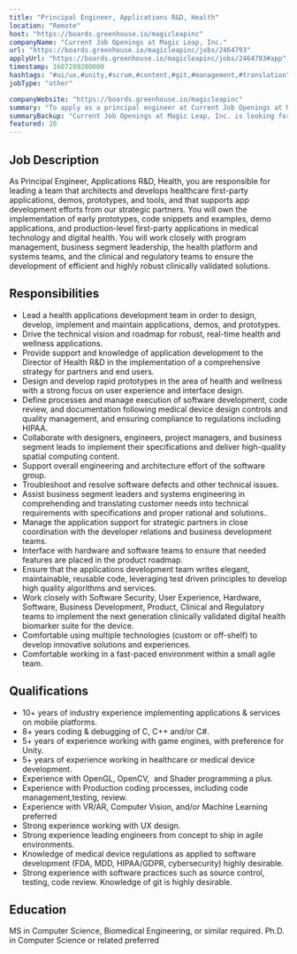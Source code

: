 ```yaml
---
title: "Principal Engineer, Applications R&D, Health"
location: "Remote"
host: "https://boards.greenhouse.io/magicleapinc"
companyName: "Current Job Openings at Magic Leap, Inc."
url: "https://boards.greenhouse.io/magicleapinc/jobs/2464793"
applyUrl: "https://boards.greenhouse.io/magicleapinc/jobs/2464793#app"
timestamp: 1607299200000
hashtags: "#ui/ux,#unity,#scrum,#content,#git,#management,#translation"
jobType: "other"

companyWebsite: "https://boards.greenhouse.io/magicleapinc"
summary: "To apply as a principal engineer at Current Job Openings at Magic Leap, Inc., you preferably need to have 10+ years of industry experience implementing applications &amp."
summaryBackup: "Current Job Openings at Magic Leap, Inc. is looking for a principal engineer that has experience in: #ui/ux, #unity, #scrum."
featured: 20
---
```


## Job Description

As Principal Engineer, Applications R&D, Health, you are responsible for leading a team that architects and develops healthcare first-party applications, demos, prototypes, and tools, and that supports app development efforts from our strategic partners. You will own the implementation of early prototypes, code snippets and examples, demo applications, and production-level first-party applications in medical technology and digital health. You will work closely with program management, business segment leadership, the health platform and systems teams, and the clinical and regulatory teams to ensure the development of efficient and highly robust clinically validated solutions.

## Responsibilities

*   Lead a health applications development team in order to design, develop, implement and maintain applications, demos, and prototypes.
*   Drive the technical vision and roadmap for robust, real-time health and wellness applications.
*   Provide support and knowledge of application development to the Director of Health R&D in the implementation of a comprehensive strategy for partners and end users.
*   Design and develop rapid prototypes in the area of health and wellness with a strong focus on user experience and interface design.
*   Define processes and manage execution of software development, code review, and documentation following medical device design controls and quality management, and ensuring compliance to regulations including HIPAA.
*   Collaborate with designers, engineers, project managers, and business segment leads to implement their specifications and deliver high-quality spatial computing content.
*   Support overall engineering and architecture effort of the software group.
*   Troubleshoot and resolve software defects and other technical issues.
*   Assist business segment leaders and systems engineering in comprehending and translating customer needs into technical requirements with specifications and proper rational and solutions..
*   Manage the application support for strategic partners in close coordination with the developer relations and business development teams.
*   Interface with hardware and software teams to ensure that needed features are placed in the product roadmap.
*   Ensure that the applications development team writes elegant, maintainable, reusable code, leveraging test driven principles to develop high quality algorithms and services.
*   Work closely with Software Security, User Experience, Hardware, Software, Business Development, Product, Clinical and Regulatory teams to implement the next generation clinically validated digital health biomarker suite for the device.
*   Comfortable using multiple technologies (custom or off-shelf) to develop innovative solutions and experiences.
*   Comfortable working in a fast-paced environment within a small agile team.

## Qualifications

*   10+ years of industry experience implementing applications & services on mobile platforms.
*   8+ years coding & debugging of C, C++ and/or C#.
*   5+ years of experience working with game engines, with preference for Unity.
*   5+ years of experience working in healthcare or medical device development.
*   Experience with OpenGL, OpenCV,  and Shader programming a plus.
*   Experience with Production coding processes, including code management,testing, review.
*   Experience with VR/AR, Computer Vision, and/or Machine Learning preferred
*   Strong experience working with UX design.
*   Strong experience leading engineers from concept to ship in agile environments.
*   Knowledge of medical device regulations as applied to software development (FDA, MDD, HIPAA/GDPR, cybersecurity) highly desirable.
*   Strong experience with software practices such as source control, testing, code review. Knowledge of git is highly desirable.

## Education

MS in Computer Science, Biomedical Engineering, or similar required. Ph.D. in Computer Science or related preferred
